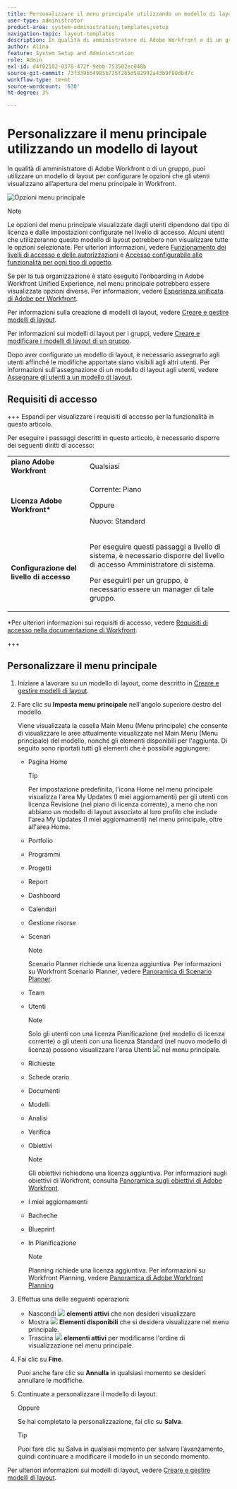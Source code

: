 ```yaml
---
title: Personalizzare il menu principale utilizzando un modello di layout
user-type: administrator
product-area: system-administration;templates;setup
navigation-topic: layout-templates
description: In qualità di amministratore di Adobe Workfront o di un gruppo, puoi utilizzare un modello di layout per configurare le opzioni che gli utenti visualizzano all’apertura del menu principale in Workfront.
author: Alina
feature: System Setup and Administration
role: Admin
exl-id: d4f02102-0378-472f-9ebb-753502ec048b
source-git-commit: 73f339b54985b725f265d582992a43b9f80dbd7c
workflow-type: tm+mt
source-wordcount: '630'
ht-degree: 3%

---
```


# Personalizzare il menu principale utilizzando un modello di layout

<!--Audited: 01/2024-->

In qualità di amministratore di Adobe Workfront o di un gruppo, puoi utilizzare un modello di layout per configurare le opzioni che gli utenti visualizzano all’apertura del menu principale in Workfront.

![Opzioni menu principale](assets/main-menu-with-blueprints-no-branding.png)

>[!NOTE]
>
>Le opzioni del menu principale visualizzate dagli utenti dipendono dal tipo di licenza e dalle impostazioni configurate nel livello di accesso. Alcuni utenti che utilizzeranno questo modello di layout potrebbero non visualizzare tutte le opzioni selezionate. Per ulteriori informazioni, vedere [Funzionamento dei livelli di accesso e delle autorizzazioni](../../../administration-and-setup/add-users/access-levels-and-object-permissions/how-access-levels-permissions-work-together.md) e [Accesso configurabile alle funzionalità per ogni tipo di oggetto](../../../administration-and-setup/add-users/access-levels-and-object-permissions/configurable-functionality-in-each-access-level-by-object-type.md).
>
>Se per la tua organizzazione è stato eseguito l’onboarding in Adobe Workfront Unified Experience, nel menu principale potrebbero essere visualizzate opzioni diverse. Per informazioni, vedere [Esperienza unificata di Adobe per Workfront](/help/quicksilver/workfront-basics/navigate-workfront/workfront-navigation/adobe-unified-experience.md).

Per informazioni sulla creazione di modelli di layout, vedere [Creare e gestire modelli di layout](../use-layout-templates/create-and-manage-layout-templates.md).

Per informazioni sui modelli di layout per i gruppi, vedere [Creare e modificare i modelli di layout di un gruppo](../../../administration-and-setup/manage-groups/work-with-group-objects/create-and-modify-a-groups-layout-templates.md).

Dopo aver configurato un modello di layout, è necessario assegnarlo agli utenti affinché le modifiche apportate siano visibili agli altri utenti. Per informazioni sull&#39;assegnazione di un modello di layout agli utenti, vedere [Assegnare gli utenti a un modello di layout](../use-layout-templates/assign-users-to-layout-template.md).

## Requisiti di accesso

+++ Espandi per visualizzare i requisiti di accesso per la funzionalità in questo articolo.

Per eseguire i passaggi descritti in questo articolo, è necessario disporre dei seguenti diritti di accesso:

<table style="table-layout:auto"> 
 <col> 
 <col> 
 <tbody> 
  <tr> 
   <td role="rowheader"><strong>piano Adobe Workfront</strong></td> 
   <td>Qualsiasi</td> 
  </tr> 
  <tr> 
   <td role="rowheader"><strong>Licenza Adobe Workfront*</strong></td> 
   <td><p>Corrente: Piano</p>
   Oppure
   <p>Nuovo: Standard</p></td> 
  </tr> 
  <tr> 
   <td role="rowheader"><strong>Configurazione del livello di accesso</strong></td> 
   <td> <p>Per eseguire questi passaggi a livello di sistema, è necessario disporre del livello di accesso Amministratore di sistema.</p>
    <p>Per eseguirli per un gruppo, è necessario essere un manager di tale gruppo.</p> 
     </td> 
  </tr> 
 </tbody> 
</table>

*Per ulteriori informazioni sui requisiti di accesso, vedere [Requisiti di accesso nella documentazione di Workfront](/help/quicksilver/administration-and-setup/add-users/access-levels-and-object-permissions/access-level-requirements-in-documentation.md).

+++

## Personalizzare il menu principale

1. Iniziare a lavorare su un modello di layout, come descritto in [Creare e gestire modelli di layout](../../../administration-and-setup/customize-workfront/use-layout-templates/create-and-manage-layout-templates.md).
1. Fare clic su **Imposta menu principale** nell&#39;angolo superiore destro del modello.

   Viene visualizzata la casella Main Menu (Menu principale) che consente di visualizzare le aree attualmente visualizzate nel Main Menu (Menu principale) del modello, nonché gli elementi disponibili per l&#39;aggiunta. Di seguito sono riportati tutti gli elementi che è possibile aggiungere:
   * Pagina Home

     >[!TIP]
     >
     >Per impostazione predefinita, l&#39;icona Home nel menu principale visualizza l&#39;area My Updates (I miei aggiornamenti) per gli utenti con licenza Revisione (nel piano di licenza corrente), a meno che non abbiano un modello di layout associato al loro profilo che include l&#39;area My Updates (I miei aggiornamenti) nel menu principale, oltre all&#39;area Home.

   * Portfolio
   * Programmi
   * Progetti
   * Report
   * Dashboard
   * Calendari
   * Gestione risorse
   * Scenari

     >[!NOTE]
     >
     >Scenario Planner richiede una licenza aggiuntiva. Per informazioni su Workfront Scenario Planner, vedere [Panoramica di Scenario Planner](../../../scenario-planner/scenario-planner-overview.md).

   * Team
   * Utenti

     >[!NOTE]
     >
     >Solo gli utenti con una licenza Pianificazione (nel modello di licenza corrente) o gli utenti con una licenza Standard (nel nuovo modello di licenza) possono visualizzare l&#39;area Utenti ![](assets/users-icon-in-main-menu.png) nel menu principale.

   * Richieste
   * Schede orario
   * Documenti
   * Modelli
   * Analisi
   * Verifica
   * Obiettivi

     >[!NOTE]
     >
     >Gli obiettivi richiedono una licenza aggiuntiva. Per informazioni sugli obiettivi di Workfront, consulta [Panoramica sugli obiettivi di Adobe Workfront](../../../workfront-goals/goal-management/wf-goals-overview.md).

   * I miei aggiornamenti
   * Bacheche
   * Blueprint
   * In Pianificazione

     >[!NOTE]
     >
     >Planning richiede una licenza aggiuntiva. Per informazioni su Workfront Planning, vedere [Panoramica di Adobe Workfront Planning](/help/quicksilver/planning/general/planning-overview.md)

1. Effettua una delle seguenti operazioni:

   * Nascondi ![](assets/remove-icon---x-in-circle.png) **elementi attivi** che non desideri visualizzare
   * Mostra ![](assets/add-icon-plus-in-circle.png) **Elementi disponibili** che si desidera visualizzare nel menu principale.
   * Trascina ![](assets/move-icon---dots.png) **elementi attivi** per modificarne l&#39;ordine di visualizzazione nel menu principale.

1. Fai clic su **Fine**.

   Puoi anche fare clic su **Annulla** in qualsiasi momento se desideri annullare le modifiche.

1. Continuate a personalizzare il modello di layout.

   Oppure

   Se hai completato la personalizzazione, fai clic su **Salva**.

   >[!TIP]
   >
   >Puoi fare clic su Salva in qualsiasi momento per salvare l’avanzamento, quindi continuare a modificare il modello in un secondo momento.

Per ulteriori informazioni sui modelli di layout, vedere [Creare e gestire modelli di layout](../../../administration-and-setup/customize-workfront/use-layout-templates/create-and-manage-layout-templates.md).
